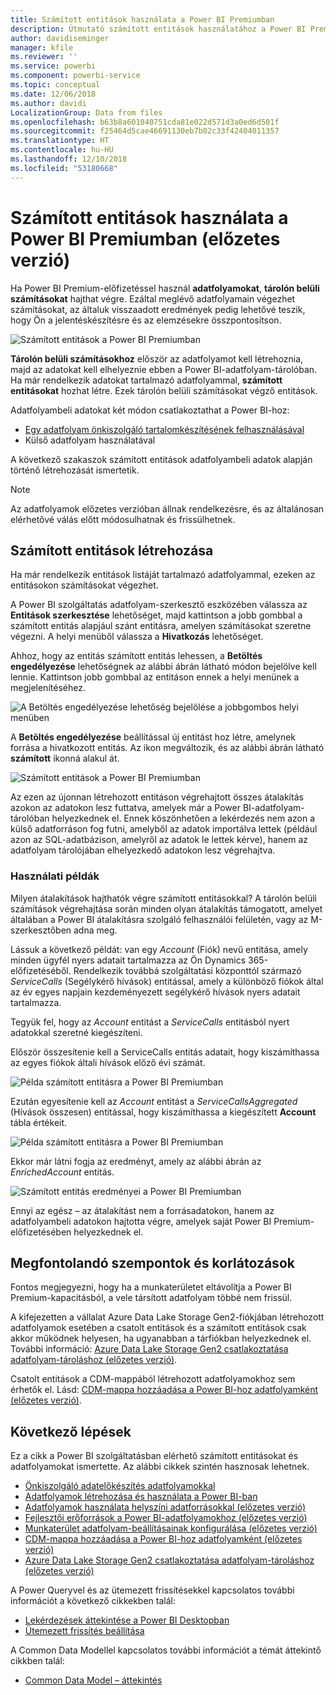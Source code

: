 ```yaml
---
title: Számított entitások használata a Power BI Premiumban
description: Útmutató számított entitások használatához a Power BI Premiumban
author: davidiseminger
manager: kfile
ms.reviewer: ''
ms.service: powerbi
ms.component: powerbi-service
ms.topic: conceptual
ms.date: 12/06/2018
ms.author: davidi
LocalizationGroup: Data from files
ms.openlocfilehash: b63b8a601040751cda81e022d571d3a0ed6d501f
ms.sourcegitcommit: f25464d5cae46691130eb7b02c33f42404011357
ms.translationtype: HT
ms.contentlocale: hu-HU
ms.lasthandoff: 12/10/2018
ms.locfileid: "53180668"
---
```

# <a name="using-computed-entities-on-power-bi-premium-preview"></a>Számított entitások használata a Power BI Premiumban (előzetes verzió)

Ha Power BI Premium-előfizetéssel használ **adatfolyamokat**, **tárolón belüli számításokat** hajthat végre. Ezáltal meglévő adatfolyamain végezhet számításokat, az általuk visszaadott eredmények pedig lehetővé teszik, hogy Ön a jelentéskészítésre és az elemzésekre összpontosítson. 

![Számított entitások a Power BI Premiumban](media/service-dataflows-computed-entities-premium/computed-entities-premium_00.png)

**Tárolón belüli számításokhoz** először az adatfolyamot kell létrehoznia, majd az adatokat kell elhelyeznie ebben a Power BI-adatfolyam-tárolóban. Ha már rendelkezik adatokat tartalmazó adatfolyammal, **számított entitásokat** hozhat létre. Ezek tárolón belüli számításokat végző entitások. 

Adatfolyambeli adatokat két módon csatlakoztathat a Power BI-hoz:

* [Egy adatfolyam önkiszolgáló tartalomkészítésének felhasználásával](service-dataflows-create-use.md)
* Külső adatfolyam használatával

A következő szakaszok számított entitások adatfolyambeli adatok alapján történő létrehozását ismertetik.

> [!NOTE]
> Az adatfolyamok előzetes verzióban állnak rendelkezésre, és az általánosan elérhetővé válás előtt módosulhatnak és frissülhetnek.


## <a name="how-to-create-computed-entities"></a>Számított entitások létrehozása 

Ha már rendelkezik entitások listáját tartalmazó adatfolyammal, ezeken az entitásokon számításokat végezhet.

A Power BI szolgáltatás adatfolyam-szerkesztő eszközében válassza az **Entitások szerkesztése** lehetőséget, majd kattintson a jobb gombbal a számított entitás alapjául szánt entitásra, amelyen számításokat szeretne végezni. A helyi menüből válassza a **Hivatkozás** lehetőséget.

Ahhoz, hogy az entitás számított entitás lehessen, a **Betöltés engedélyezése** lehetőségnek az alábbi ábrán látható módon bejelölve kell lennie. Kattintson jobb gombbal az entitáson ennek a helyi menünek a megjelenítéséhez.

![A Betöltés engedélyezése lehetőség bejelölése a jobbgombos helyi menüben](media/service-dataflows-computed-entities-premium/computed-entities-premium_01.png)

A **Betöltés engedélyezése** beállítással új entitást hoz létre, amelynek forrása a hivatkozott entitás. Az ikon megváltozik, és az alábbi ábrán látható **számított** ikonná alakul át.

![Számított entitások a Power BI Premiumban](media/service-dataflows-computed-entities-premium/computed-entities-premium_00.png)

Az ezen az újonnan létrehozott entitáson végrehajtott összes átalakítás azokon az adatokon lesz futtatva, amelyek már a Power BI-adatfolyam-tárolóban helyezkednek el. Ennek köszönhetően a lekérdezés nem azon a külső adatforráson fog futni, amelyből az adatok importálva lettek (például azon az SQL-adatbázison, amelyről az adatok le lettek kérve), hanem az adatfolyam tárolójában elhelyezkedő adatokon lesz végrehajtva.

### <a name="example-use-cases"></a>Használati példák
Milyen átalakítások hajthatók végre számított entitásokkal? A tárolón belüli számítások végrehajtása során minden olyan átalakítás támogatott, amelyet általában a Power BI átalakításra szolgáló felhasználói felületén, vagy az M-szerkesztőben adna meg. 

Lássuk a következő példát: van egy *Account* (Fiók) nevű entitása, amely minden ügyfél nyers adatait tartalmazza az Ön Dynamics 365-előfizetéséből. Rendelkezik továbbá szolgáltatási központtól származó *ServiceCalls* (Segélykérő hívások) entitással, amely a különböző fiókok által az év egyes napjain kezdeményezett segélykérő hívások nyers adatait tartalmazza.

Tegyük fel, hogy az *Account* entitást a *ServiceCalls* entitásból nyert adatokkal szeretné kiegészíteni. 

Először összesítenie kell a ServiceCalls entitás adatait, hogy kiszámíthassa az egyes fiókok általi hívások előző évi számát. 

![Példa számított entitásra a Power BI Premiumban](media/service-dataflows-computed-entities-premium/computed-entities-premium_02.png)

Ezután egyesítenie kell az *Account* entitást a *ServiceCallsAggregated* (Hívások összesen) entitással, hogy kiszámíthassa a kiegészített **Account** tábla értékeit.

![Példa számított entitásra a Power BI Premiumban](media/service-dataflows-computed-entities-premium/computed-entities-premium_03.png)

Ekkor már látni fogja az eredményt, amely az alábbi ábrán az *EnrichedAccount* entitás.

![Számított entitás eredményei a Power BI Premiumban](media/service-dataflows-computed-entities-premium/computed-entities-premium_04.png)

Ennyi az egész – az átalakítást nem a forrásadatokon, hanem az adatfolyambeli adatokon hajtotta végre, amelyek saját Power BI Premium-előfizetésében helyezkednek el.

## <a name="considerations-and-limitations"></a>Megfontolandó szempontok és korlátozások

Fontos megjegyezni, hogy ha a munkaterületet eltávolítja a Power BI Premium-kapacitásból, a vele társított adatfolyam többé nem frissül. 

A kifejezetten a vállalat Azure Data Lake Storage Gen2-fiókjában létrehozott adatfolyamok esetében a csatolt entitások és a számított entitások csak akkor működnek helyesen, ha ugyanabban a tárfiókban helyezkednek el. További információ: [Azure Data Lake Storage Gen2 csatlakoztatása adatfolyam-tároláshoz (előzetes verzió)](service-dataflows-connect-azure-data-lake-storage-gen2.md).

Csatolt entitások a CDM-mappából létrehozott adatfolyamokhoz sem érhetők el. Lásd: [CDM-mappa hozzáadása a Power BI-hoz adatfolyamként (előzetes verzió)](service-dataflows-add-cdm-folder.md).

## <a name="next-steps"></a>Következő lépések

Ez a cikk a Power BI szolgáltatásban elérhető számított entitásokat és adatfolyamokat ismertette. Az alábbi cikkek szintén hasznosak lehetnek.

* [Önkiszolgáló adatelőkészítés adatfolyamokkal](service-dataflows-overview.md)
* [Adatfolyamok létrehozása és használata a Power BI-ban](service-dataflows-create-use.md)
* [Adatfolyamok használata helyszíni adatforrásokkal (előzetes verzió)](service-dataflows-on-premises-gateways.md)
* [Fejlesztői erőforrások a Power BI-adatfolyamokhoz (előzetes verzió)](service-dataflows-developer-resources.md)
* [Munkaterület adatfolyam-beállításainak konfigurálása (előzetes verzió)](service-dataflows-configure-workspace-storage-settings.md)
* [CDM-mappa hozzáadása a Power BI-hoz adatfolyamként (előzetes verzió)](service-dataflows-add-cdm-folder.md)
* [Azure Data Lake Storage Gen2 csatlakoztatása adatfolyam-tároláshoz (előzetes verzió)](service-dataflows-connect-azure-data-lake-storage-gen2.md)

A Power Queryvel és az ütemezett frissítésekkel kapcsolatos további információt a következő cikkekben talál:
* [Lekérdezések áttekintése a Power BI Desktopban](desktop-query-overview.md)
* [Ütemezett frissítés beállítása](refresh-scheduled-refresh.md)

A Common Data Modellel kapcsolatos további információt a témát áttekintő cikkben talál:
* [Common Data Model – áttekintés](https://docs.microsoft.com/powerapps/common-data-model/overview)

